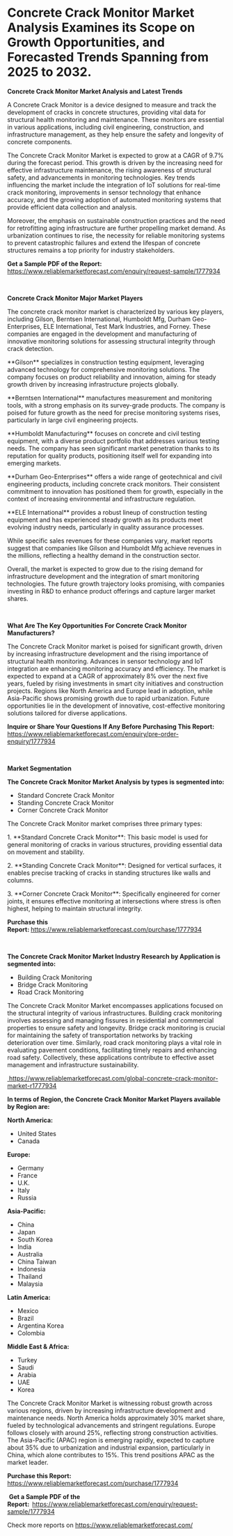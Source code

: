 <p><h1>Concrete Crack Monitor Market Analysis Examines its Scope on Growth Opportunities, and Forecasted Trends Spanning from 2025 to 2032.</h1></p><p><strong>Concrete Crack Monitor Market Analysis and Latest Trends</strong></p>
<p><p>A Concrete Crack Monitor is a device designed to measure and track the development of cracks in concrete structures, providing vital data for structural health monitoring and maintenance. These monitors are essential in various applications, including civil engineering, construction, and infrastructure management, as they help ensure the safety and longevity of concrete components. </p><p>The Concrete Crack Monitor Market is expected to grow at a CAGR of 9.7% during the forecast period. This growth is driven by the increasing need for effective infrastructure maintenance, the rising awareness of structural safety, and advancements in monitoring technologies. Key trends influencing the market include the integration of IoT solutions for real-time crack monitoring, improvements in sensor technology that enhance accuracy, and the growing adoption of automated monitoring systems that provide efficient data collection and analysis.</p><p>Moreover, the emphasis on sustainable construction practices and the need for retrofitting aging infrastructure are further propelling market demand. As urbanization continues to rise, the necessity for reliable monitoring systems to prevent catastrophic failures and extend the lifespan of concrete structures remains a top priority for industry stakeholders.</p></p>
<p><strong>Get a Sample PDF of the Report:&nbsp;</strong> <a href="https://www.reliablemarketforecast.com/enquiry/request-sample/1777934?utm_campaign=2332&utm_medium=2&utm_source=Github&utm_content=ia&utm_term=18022025&utm_id=concrete-crack-monitor">https://www.reliablemarketforecast.com/enquiry/request-sample/1777934</a></p>
<p>&nbsp;</p>
<p><strong>Concrete Crack Monitor Major Market Players</strong></p>
<p><p>The concrete crack monitor market is characterized by various key players, including Gilson, Berntsen International, Humboldt Mfg, Durham Geo-Enterprises, ELE International, Test Mark Industries, and Forney. These companies are engaged in the development and manufacturing of innovative monitoring solutions for assessing structural integrity through crack detection.</p><p>**Gilson** specializes in construction testing equipment, leveraging advanced technology for comprehensive monitoring solutions. The company focuses on product reliability and innovation, aiming for steady growth driven by increasing infrastructure projects globally.</p><p>**Berntsen International** manufactures measurement and monitoring tools, with a strong emphasis on its survey-grade products. The company is poised for future growth as the need for precise monitoring systems rises, particularly in large civil engineering projects.</p><p>**Humboldt Manufacturing** focuses on concrete and civil testing equipment, with a diverse product portfolio that addresses various testing needs. The company has seen significant market penetration thanks to its reputation for quality products, positioning itself well for expanding into emerging markets.</p><p>**Durham Geo-Enterprises** offers a wide range of geotechnical and civil engineering products, including concrete crack monitors. Their consistent commitment to innovation has positioned them for growth, especially in the context of increasing environmental and infrastructure regulation.</p><p>**ELE International** provides a robust lineup of construction testing equipment and has experienced steady growth as its products meet evolving industry needs, particularly in quality assurance processes.</p><p>While specific sales revenues for these companies vary, market reports suggest that companies like Gilson and Humboldt Mfg achieve revenues in the millions, reflecting a healthy demand in the construction sector.</p><p>Overall, the market is expected to grow due to the rising demand for infrastructure development and the integration of smart monitoring technologies. The future growth trajectory looks promising, with companies investing in R&D to enhance product offerings and capture larger market shares.</p></p>
<p>&nbsp;</p>
<p><strong>What Are The Key Opportunities For Concrete Crack Monitor Manufacturers?</strong></p>
<p><p>The Concrete Crack Monitor market is poised for significant growth, driven by increasing infrastructure development and the rising importance of structural health monitoring. Advances in sensor technology and IoT integration are enhancing monitoring accuracy and efficiency. The market is expected to expand at a CAGR of approximately 8% over the next five years, fueled by rising investments in smart city initiatives and construction projects. Regions like North America and Europe lead in adoption, while Asia-Pacific shows promising growth due to rapid urbanization. Future opportunities lie in the development of innovative, cost-effective monitoring solutions tailored for diverse applications.</p></p>
<p><strong>Inquire or Share Your Questions If Any Before Purchasing This Report:</strong> <a href="https://www.reliablemarketforecast.com/enquiry/pre-order-enquiry/1777934?utm_campaign=2332&utm_medium=2&utm_source=Github&utm_content=ia&utm_term=18022025&utm_id=concrete-crack-monitor">https://www.reliablemarketforecast.com/enquiry/pre-order-enquiry/1777934</a></p>
<p>&nbsp;</p>
<p><strong>Market Segmentation</strong></p>
<p><strong>The Concrete Crack Monitor Market Analysis by types is segmented into:</strong></p>
<p><ul><li>Standard Concrete Crack Monitor</li><li>Standing Concrete Crack Monitor</li><li>Corner Concrete Crack Monitor</li></ul></p>
<p><p>The Concrete Crack Monitor market comprises three primary types: </p><p>1. **Standard Concrete Crack Monitor**: This basic model is used for general monitoring of cracks in various structures, providing essential data on movement and stability. </p><p>2. **Standing Concrete Crack Monitor**: Designed for vertical surfaces, it enables precise tracking of cracks in standing structures like walls and columns. </p><p>3. **Corner Concrete Crack Monitor**: Specifically engineered for corner joints, it ensures effective monitoring at intersections where stress is often highest, helping to maintain structural integrity.</p></p>
<p><strong>Purchase this Report:&nbsp;</strong><a href="https://www.reliablemarketforecast.com/purchase/1777934?utm_campaign=2332&utm_medium=2&utm_source=Github&utm_content=ia&utm_term=18022025&utm_id=concrete-crack-monitor">https://www.reliablemarketforecast.com/purchase/1777934</a></p>
<p>&nbsp;</p>
<p><strong>The Concrete Crack Monitor Market Industry Research by Application is segmented into:</strong></p>
<p><ul><li>Building Crack Monitoring</li><li>Bridge Crack Monitoring</li><li>Road Crack Monitoring</li></ul></p>
<p><p>The Concrete Crack Monitor Market encompasses applications focused on the structural integrity of various infrastructures. Building crack monitoring involves assessing and managing fissures in residential and commercial properties to ensure safety and longevity. Bridge crack monitoring is crucial for maintaining the safety of transportation networks by tracking deterioration over time. Similarly, road crack monitoring plays a vital role in evaluating pavement conditions, facilitating timely repairs and enhancing road safety. Collectively, these applications contribute to effective asset management and infrastructure sustainability.</p></p>
<p><a href="https://www.reliablemarketforecast.com/global-concrete-crack-monitor-market-r1777934?utm_campaign=2332&utm_medium=2&utm_source=Github&utm_content=ia&utm_term=18022025&utm_id=concrete-crack-monitor">&nbsp;https://www.reliablemarketforecast.com/global-concrete-crack-monitor-market-r1777934</a></p>
<p><strong>In terms of Region, the Concrete Crack Monitor Market Players available by Region are:</strong></p>
<p>
    <p> <strong> North America: </strong>
        <ul>
            <li>United States</li>
            <li>Canada</li>
        </ul>
        </p> 
    <p> <strong> Europe: </strong>
        <ul>
            <li>Germany</li>
            <li>France</li>
            <li>U.K.</li>
            <li>Italy</li>
            <li>Russia</li>
        </ul>
        </p> 
    <p> <strong> Asia-Pacific: </strong>
        <ul>
            <li>China</li>
            <li>Japan</li>
            <li>South Korea</li>
            <li>India</li>
            <li>Australia</li>
            <li>China Taiwan</li>
            <li>Indonesia</li>
            <li>Thailand</li>
            <li>Malaysia</li>
        </ul>
        </p> 
    <p> <strong> Latin America: </strong>
        <ul>
            <li>Mexico</li>
            <li>Brazil</li>
            <li>Argentina Korea</li>
            <li>Colombia</li>
        </ul>
        </p> 
    <p> <strong> Middle East & Africa: </strong>
        <ul>
            <li>Turkey</li>
            <li>Saudi</li>
            <li>Arabia</li>
            <li>UAE</li>
            <li>Korea</li>
        </ul>
    </p>
    </p>
<p><p>The Concrete Crack Monitor Market is witnessing robust growth across various regions, driven by increasing infrastructure development and maintenance needs. North America holds approximately 30% market share, fueled by technological advancements and stringent regulations. Europe follows closely with around 25%, reflecting strong construction activities. The Asia-Pacific (APAC) region is emerging rapidly, expected to capture about 35% due to urbanization and industrial expansion, particularly in China, which alone contributes to 15%. This trend positions APAC as the market leader.</p></p>
<p><strong>Purchase this Report: </strong><a href="https://www.reliablemarketforecast.com/purchase/1777934?utm_campaign=2332&utm_medium=2&utm_source=Github&utm_content=ia&utm_term=18022025&utm_id=concrete-crack-monitor">https://www.reliablemarketforecast.com/purchase/1777934</a></p>
<p>&nbsp;<strong>Get a Sample PDF of the Report:&nbsp;&nbsp;</strong><a href="https://www.reliablemarketforecast.com/enquiry/request-sample/1777934?utm_campaign=2332&utm_medium=2&utm_source=Github&utm_content=ia&utm_term=18022025&utm_id=concrete-crack-monitor">https://www.reliablemarketforecast.com/enquiry/request-sample/1777934</a></p>
<p><strong></strong></p>
<p>Check more reports on <a href="https://www.reliablemarketforecast.com/?utm_campaign=2332&utm_medium=2&utm_source=Github&utm_content=ia&utm_term=18022025&utm_id=concrete-crack-monitor">https://www.reliablemarketforecast.com/</a></p>